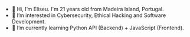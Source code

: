 - 👋 Hi, I’m Eliseu. I'm 21 years old from Madeira Island, Portugal.
- 👀 I’m interested in Cybersecurity, Ethical Hacking and Software Development.
- 🌱 I’m currently learning Python API (Backend) + JavaScript (Frontend).
<!---- 💞️ I’m looking to collaborate on ...
- 📫 How to reach me ...--->

<!---
eliseumnvieira6/eliseumnvieira6 is a ✨ special ✨ repository because its `README.md` (this file) appears on your GitHub profile.
You can click the Preview link to take a look at your changes.
--->
